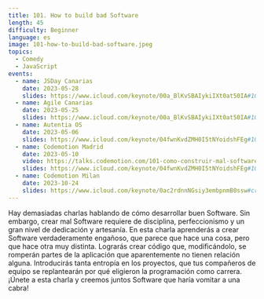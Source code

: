 ```yaml
---
title: 101. How to build bad Software
length: 45
difficulty: Beginner
language: es
image: 101-how-to-build-bad-software.jpeg
topics:
  - Comedy
  - JavaScript
events:
  - name: JSDay Canarias
    date: 2023-05-28
    slides: https://www.icloud.com/keynote/00a_BlKvSBAIykiIXt0at50IA#101-how-to-build-bad-software-js-day-canarias
  - name: Agile Canarias
    date: 2023-05-25
    slides: https://www.icloud.com/keynote/00a_BlKvSBAIykiIXt0at50IA#101-how-to-build-bad-software-js-day-canarias
  - name: Autentia OS
    date: 2023-05-06
    slides: https://www.icloud.com/keynote/04fwnKvdZMH0I5tNYoidshFEg#101-how-to-build-bad-software-autentia-os
  - name: Codemotion Madrid
    date: 2023-05-10
    video: https://talks.codemotion.com/101-como-construir-mal-software
    slides: https://www.icloud.com/keynote/04fwnKvdZMH0I5tNYoidshFEg#101-how-to-build-bad-software-autentia-os
  - name: Codemotion Milan
    date: 2023-10-24
    slides: https://www.icloud.com/keynote/0ac2rdnnNGsiy3embpnmB0ssw#crafting-code-chaos-career-confusion-codemotion-milan
---
```


Hay demasiadas charlas hablando de cómo desarrollar buen Software. Sin embargo, crear mal Software requiere de disciplina, perfeccionismo y un gran nivel de dedicación y artesanía. En esta charla aprenderás a crear Software verdaderamente engañoso, que parece que hace una cosa, pero que hace otra muy distinta. Lograrás crear código que, modificándolo, se romperán partes de la aplicación que aparentemente no tienen relación alguna. Introducirás tanta entropía en los proyectos, que tus compañeros de equipo se replantearán por qué eligieron la programación como carrera. ¡Únete a esta charla y creemos juntos Software que haría vomitar a una cabra!
